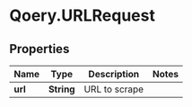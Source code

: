 # Qoery.URLRequest

## Properties

Name | Type | Description | Notes
------------ | ------------- | ------------- | -------------
**url** | **String** | URL to scrape | 



